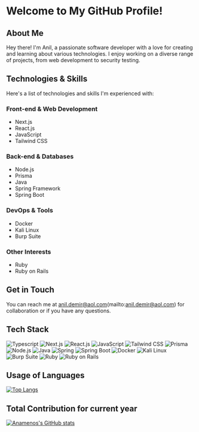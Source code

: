 # Welcome to My GitHub Profile!

## About Me

Hey there! I'm Anil, a passionate software developer with a love for creating and learning about various technologies. I enjoy working on a diverse range of projects, from web development to security testing.

## Technologies & Skills

Here's a list of technologies and skills I'm experienced with:

### Front-end & Web Development
- Next.js
- React.js
- JavaScript
- Tailwind CSS

### Back-end & Databases
- Node.js
- Prisma
- Java
- Spring Framework
- Spring Boot

### DevOps & Tools
- Docker
- Kali Linux
- Burp Suite

### Other Interests
- Ruby
- Ruby on Rails

## Get in Touch

You can reach me at anil.demir@aol.com(mailto:anil.demir@aol.com) for collaboration or if you have any questions.

## Tech Stack
![Typescript](https://img.shields.io/badge/-Typescript-blue?logo=typescript&style=flat)
![Next.js](https://img.shields.io/badge/-Next.js-black?logo=next.js&style=flat)
![React.js](https://img.shields.io/badge/-React.js-blue?logo=react&style=flat)
![JavaScript](https://img.shields.io/badge/-JavaScript-yellow?logo=javascript&style=flat)
![Tailwind CSS](https://img.shields.io/badge/-Tailwind%20CSS-blueviolet?logo=tailwind-css&style=flat)
![Prisma](https://img.shields.io/badge/-Prisma-green?logo=prisma&style=flat)
![Node.js](https://img.shields.io/badge/-Node.js-green?logo=node.js&style=flat)
![Java](https://img.shields.io/badge/-Java-orange?logo=java&style=flat)
![Spring](https://img.shields.io/badge/-Spring-brightgreen?logo=spring&style=flat)
![Spring Boot](https://img.shields.io/badge/-Spring%20Boot-brightgreen?logo=spring-boot&style=flat)
![Docker](https://img.shields.io/badge/-Docker-blue?logo=docker&style=flat)
![Kali Linux](https://img.shields.io/badge/-Kali%20Linux-black?logo=kalilinux&style=flat)
![Burp Suite](https://img.shields.io/badge/-Burp%20Suite-red?style=flat)
![Ruby](https://img.shields.io/badge/-Ruby-red?logo=ruby&style=flat)
![Ruby on Rails](https://img.shields.io/badge/-Ruby%20on%20Rails-red?logo=ruby-on-rails&style=flat)

## Usage of Languages
[![Top Langs](https://github-readme-stats.vercel.app/api/top-langs/?username=anamenos&layout=pie)](https://github.com/anuraghazra/github-readme-stats)


## Total Contribution for current year
[![Anamenos's GitHub stats](https://github-readme-stats.vercel.app/api?username=anamenos)](https://github.com/anuraghazra/github-readme-stats)

